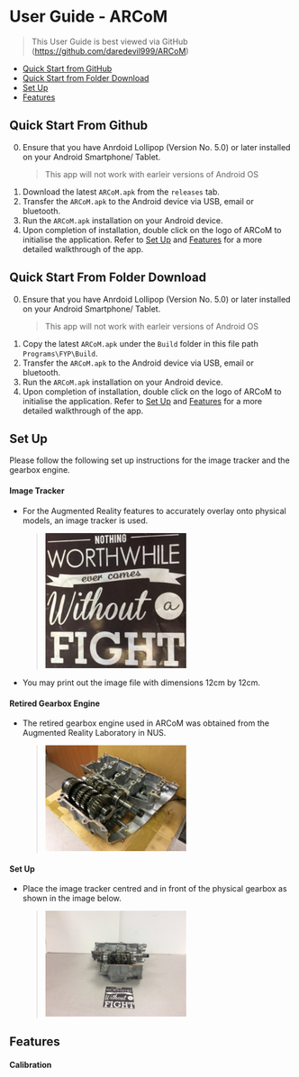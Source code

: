 # User Guide - ARCoM

> This User Guide is best viewed via GitHub (https://github.com/daredevil999/ARCoM)

* [Quick Start from GitHub](#quick-start-from-GitHub)
* [Quick Start from Folder Download](#quick-start-from-folder-download)
* [Set Up](#set-up)
* [Features](#features)

## Quick Start From Github

0. Ensure that you have Anrdoid Lollipop (Version No. 5.0) or later installed on your Android Smartphone/ Tablet.
	> This app will not work with earleir versions of Android OS
1. Download the latest `ARCoM.apk` from the `releases` tab.
2. Transfer the `ARCoM.apk` to the Android device via USB, email or bluetooth.
3. Run the `ARCoM.apk` installation on your Android device.
4. Upon completion of installation, double click on the logo of ARCoM to initialise the application. Refer to [Set Up](#set-up) and [Features](#features) for a more detailed walkthrough of the app.

## Quick Start From Folder Download

0. Ensure that you have Anrdoid Lollipop (Version No. 5.0) or later installed on your Android Smartphone/ Tablet.
	> This app will not work with earleir versions of Android OS
1. Copy the latest `ARCoM.apk` under the `Build` folder in this file path `Programs\FYP\Build`.
2. Transfer the `ARCoM.apk` to the Android device via USB, email or bluetooth.
3. Run the `ARCoM.apk` installation on your Android device.
4. Upon completion of installation, double click on the logo of ARCoM to initialise the application. Refer to [Set Up](#set-up) and [Features](#features) for a more detailed walkthrough of the app.

## Set Up
Please follow the following set up instructions for the image tracker and the gearbox engine.

#### Image Tracker
- For the Augmented Reality features to accurately overlay onto physical models, an image tracker is used. 
	> <img src="/Graphics/Tracker.jpg" width="250">
- You may print out the image file with dimensions 12cm by 12cm.

#### Retired Gearbox Engine
- The retired gearbox engine used in ARCoM was obtained from the Augmented Reality Laboratory in NUS.
	> <img src="/Graphics/PhysicalGearbox.JPG" width="250">

#### Set Up
- Place the image tracker centred and in front of the physical gearbox as shown in the image below.
	> <img src="/Graphics/GearboxSetup.JPG" width="250">

## Features

#### Calibration

